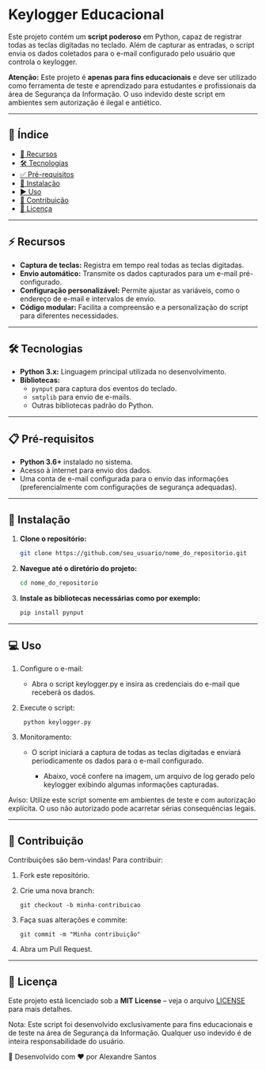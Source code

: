 # Keylogger Educacional

Este projeto contém um **script poderoso** em Python, capaz de registrar todas as teclas digitadas no teclado. Além de capturar as entradas, o script envia os dados coletados para o e-mail configurado pelo usuário que controla o keylogger.

**Atenção:** Este projeto é **apenas para fins educacionais** e deve ser utilizado como ferramenta de teste e aprendizado para estudantes e profissionais da área de Segurança da Informação. O uso indevido deste script em ambientes sem autorização é ilegal e antiético.

---

## 📌 Índice
- [🚀 Recursos](#-recursos)
- [🛠 Tecnologias](#-tecnologias)
- [✅ Pré-requisitos](#-pré-requisitos)
- [💾 Instalação](#-instalação)
- [▶️ Uso](#-uso)
- [🤝 Contribuição](#-contribuição)
- [📄 Licença](#-licença)

---

## ⚡ Recursos
- **Captura de teclas:** Registra em tempo real todas as teclas digitadas.
- **Envio automático:** Transmite os dados capturados para um e-mail pré-configurado.
- **Configuração personalizável:** Permite ajustar as variáveis, como o endereço de e-mail e intervalos de envio.
- **Código modular:** Facilita a compreensão e a personalização do script para diferentes necessidades.

---

## 🛠 Tecnologias
- **Python 3.x:** Linguagem principal utilizada no desenvolvimento.
- **Bibliotecas:**
  - `pynput` para captura dos eventos do teclado.
  - `smtplib` para envio de e-mails.
  - Outras bibliotecas padrão do Python.

---

## 📋 Pré-requisitos
- **Python 3.6+** instalado no sistema.
- Acesso à internet para envio dos dados.
- Uma conta de e-mail configurada para o envio das informações (preferencialmente com configurações de segurança adequadas).

---

## 🔧 Instalação
1. **Clone o repositório:**
   ```bash
   git clone https://github.com/seu_usuario/nome_do_repositorio.git

2. **Navegue até o diretório do projeto:**
   ```bash
   cd nome_do_repositorio

3. **Instale as bibliotecas necessárias como por exemplo:**

     ```bash
     pip install pynput
     ```

---

## 💻 Uso  
1. Configure o e-mail:

   - Abra o script keylogger.py e insira as credenciais do e-mail que receberá os dados.
     
2. Execute o script:

     ```
      python keylogger.py
    ```

3. Monitoramento:

   - O script iniciará a captura de todas as teclas digitadas e enviará periodicamente os dados para o e-mail configurado.

       - Abaixo, você confere na imagem, um arquivo de log gerado pelo keylogger exibindo algumas informações capturadas.

Aviso: Utilize este script somente em ambientes de teste e com autorização explícita. O uso não autorizado pode acarretar sérias consequências legais.

---

## 🤝 Contribuição
Contribuições são bem-vindas! Para contribuir:

1. Fork este repositório.
2. Crie uma nova branch:

    ```
    git checkout -b minha-contribuicao
    ```

3. Faça suas alterações e commite:

    ```
    git commit -m "Minha contribuição"
    ```

4. Abra um Pull Request.

---

## 📜 Licença
Este projeto está licenciado sob a **MIT License** – veja o arquivo [LICENSE](LICENSE) para mais detalhes.

Nota: Este script foi desenvolvido exclusivamente para fins educacionais e de teste na área de Segurança da Informação. Qualquer uso indevido é de inteira responsabilidade do usuário.

📌 Desenvolvido com ❤️ por Alexandre Santos

